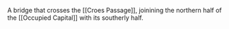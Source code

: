 A bridge that crosses the [[Croes Passage]], joinining the northern half of the [[Occupied Capital]] with its southerly half.